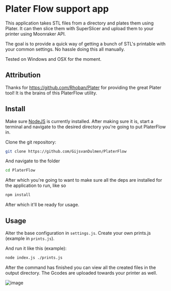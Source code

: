 # Plater Flow support app

This application takes STL files from a directory and plates them using Plater.
It can then slice them with SuperSlicer and upload them to your printer using Moonraker API.

The goal is to provide a quick way of getting a bunch of STL's printable with your common settings.
No hassle doing this all manually.

Tested on Windows and OSX for the moment.


## Attribution
Thanks for https://github.com/Rhoban/Plater for providing the great Plater tool!
It is the brains of this PlaterFlow utility.

## Install

Make sure [NodeJS](https://nodejs.org/en/download/) is currently installed. 
After making sure it is, start a terminal and navigate to the desired directory you're going to put PlaterFlow in.

Clone the git repository:
```bash
git clone https://github.com/GijsvanDulmen/PlaterFlow
```
And navigate to the folder
```bash
cd PlaterFlow
```
After which you're going to want to make sure all the deps are installed for the application to run, like so
```bash
npm install
```
After which it'll be ready for usage.

## Usage

Alter the base configuration in `settings.js`.
Create your own prints.js (example in `prints.js`).

And run it like this (example):
```bash
node index.js ./prints.js
```

After the command has finished you can view all the created files in the output directory.
The Gcodes are uploaded towards your printer as well.

![image](https://user-images.githubusercontent.com/227830/155403781-ddbaee5b-87db-4630-be89-caf85152d759.png)
